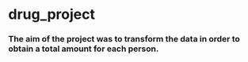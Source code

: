# drug_project
### The aim of the project was to transform the data in order to obtain a total amount for each person.
